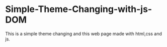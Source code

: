 # Simple-Theme-Changing-with-js-DOM
This is a simple theme changing and this web page made with html,css and js.
